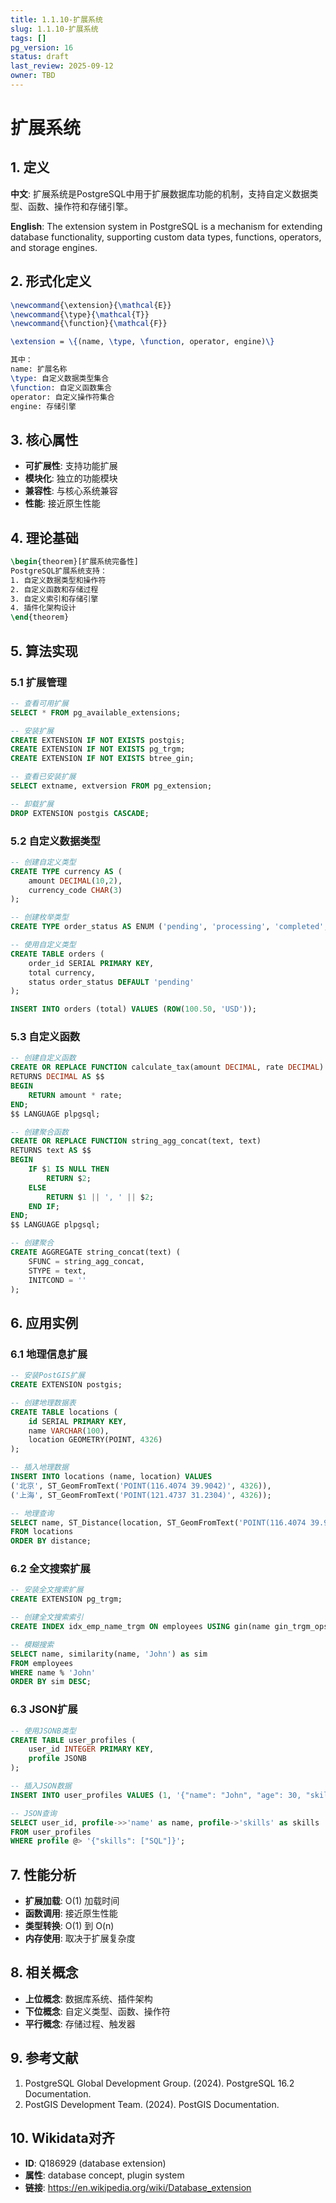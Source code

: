 ```yaml
---
title: 1.1.10-扩展系统
slug: 1.1.10-扩展系统
tags: []
pg_version: 16
status: draft
last_review: 2025-09-12
owner: TBD
---
```


# 扩展系统

## 1. 定义

**中文**: 扩展系统是PostgreSQL中用于扩展数据库功能的机制，支持自定义数据类型、函数、操作符和存储引擎。

**English**: The extension system in PostgreSQL is a mechanism for extending database functionality, supporting custom data types, functions, operators, and storage engines.

## 2. 形式化定义

```latex
\newcommand{\extension}{\mathcal{E}}
\newcommand{\type}{\mathcal{T}}
\newcommand{\function}{\mathcal{F}}

\extension = \{(name, \type, \function, operator, engine)\}

其中：
name: 扩展名称
\type: 自定义数据类型集合
\function: 自定义函数集合
operator: 自定义操作符集合
engine: 存储引擎
```

## 3. 核心属性

- **可扩展性**: 支持功能扩展
- **模块化**: 独立的功能模块
- **兼容性**: 与核心系统兼容
- **性能**: 接近原生性能

## 4. 理论基础

```latex
\begin{theorem}[扩展系统完备性]
PostgreSQL扩展系统支持：
1. 自定义数据类型和操作符
2. 自定义函数和存储过程
3. 自定义索引和存储引擎
4. 插件化架构设计
\end{theorem}
```

## 5. 算法实现

### 5.1 扩展管理

```sql
-- 查看可用扩展
SELECT * FROM pg_available_extensions;

-- 安装扩展
CREATE EXTENSION IF NOT EXISTS postgis;
CREATE EXTENSION IF NOT EXISTS pg_trgm;
CREATE EXTENSION IF NOT EXISTS btree_gin;

-- 查看已安装扩展
SELECT extname, extversion FROM pg_extension;

-- 卸载扩展
DROP EXTENSION postgis CASCADE;
```

### 5.2 自定义数据类型

```sql
-- 创建自定义类型
CREATE TYPE currency AS (
    amount DECIMAL(10,2),
    currency_code CHAR(3)
);

-- 创建枚举类型
CREATE TYPE order_status AS ENUM ('pending', 'processing', 'completed', 'cancelled');

-- 使用自定义类型
CREATE TABLE orders (
    order_id SERIAL PRIMARY KEY,
    total currency,
    status order_status DEFAULT 'pending'
);

INSERT INTO orders (total) VALUES (ROW(100.50, 'USD'));
```

### 5.3 自定义函数

```sql
-- 创建自定义函数
CREATE OR REPLACE FUNCTION calculate_tax(amount DECIMAL, rate DECIMAL)
RETURNS DECIMAL AS $$
BEGIN
    RETURN amount * rate;
END;
$$ LANGUAGE plpgsql;

-- 创建聚合函数
CREATE OR REPLACE FUNCTION string_agg_concat(text, text)
RETURNS text AS $$
BEGIN
    IF $1 IS NULL THEN
        RETURN $2;
    ELSE
        RETURN $1 || ', ' || $2;
    END IF;
END;
$$ LANGUAGE plpgsql;

-- 创建聚合
CREATE AGGREGATE string_concat(text) (
    SFUNC = string_agg_concat,
    STYPE = text,
    INITCOND = ''
);
```

## 6. 应用实例

### 6.1 地理信息扩展

```sql
-- 安装PostGIS扩展
CREATE EXTENSION postgis;

-- 创建地理数据表
CREATE TABLE locations (
    id SERIAL PRIMARY KEY,
    name VARCHAR(100),
    location GEOMETRY(POINT, 4326)
);

-- 插入地理数据
INSERT INTO locations (name, location) VALUES
('北京', ST_GeomFromText('POINT(116.4074 39.9042)', 4326)),
('上海', ST_GeomFromText('POINT(121.4737 31.2304)', 4326));

-- 地理查询
SELECT name, ST_Distance(location, ST_GeomFromText('POINT(116.4074 39.9042)', 4326)) as distance
FROM locations
ORDER BY distance;
```

### 6.2 全文搜索扩展

```sql
-- 安装全文搜索扩展
CREATE EXTENSION pg_trgm;

-- 创建全文搜索索引
CREATE INDEX idx_emp_name_trgm ON employees USING gin(name gin_trgm_ops);

-- 模糊搜索
SELECT name, similarity(name, 'John') as sim
FROM employees
WHERE name % 'John'
ORDER BY sim DESC;
```

### 6.3 JSON扩展

```sql
-- 使用JSONB类型
CREATE TABLE user_profiles (
    user_id INTEGER PRIMARY KEY,
    profile JSONB
);

-- 插入JSON数据
INSERT INTO user_profiles VALUES (1, '{"name": "John", "age": 30, "skills": ["SQL", "Python"]}');

-- JSON查询
SELECT user_id, profile->>'name' as name, profile->'skills' as skills
FROM user_profiles
WHERE profile @> '{"skills": ["SQL"]}';
```

## 7. 性能分析

- **扩展加载**: O(1) 加载时间
- **函数调用**: 接近原生性能
- **类型转换**: O(1) 到 O(n)
- **内存使用**: 取决于扩展复杂度

## 8. 相关概念

- **上位概念**: 数据库系统、插件架构
- **下位概念**: 自定义类型、函数、操作符
- **平行概念**: 存储过程、触发器

## 9. 参考文献

1. PostgreSQL Global Development Group. (2024). PostgreSQL 16.2 Documentation.
2. PostGIS Development Team. (2024). PostGIS Documentation.

## 10. Wikidata对齐

- **ID**: Q186929 (database extension)
- **属性**: database concept, plugin system
- **链接**: <https://en.wikipedia.org/wiki/Database_extension>

